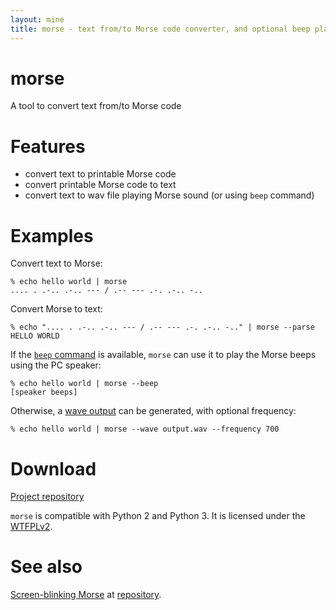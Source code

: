 ```yaml
---
layout: mine
title: morse - text from/to Morse code converter, and optional beep player
---
```


# morse

A tool to convert text from/to Morse code

# Features

* convert text to printable Morse code
* convert printable Morse code to text
* convert text to wav file playing Morse sound (or using `beep` command)

# Examples

Convert text to Morse:

```
% echo hello world | morse
.... . .-.. .-.. --- / .-- --- .-. .-.. -..
```

Convert Morse to text:

```
% echo ".... . .-.. .-.. --- / .-- --- .-. .-.. -.." | morse --parse
HELLO WORLD
```

If the [`beep` command](http://johnath.com/beep/) is available, ``morse`` can use it to play the Morse beeps using the PC speaker:

```
% echo hello world | morse --beep
[speaker beeps]
```

Otherwise, a [wave output](output.wav) can be generated, with optional frequency:

```
% echo hello world | morse --wave output.wav --frequency 700
```

# Download #

[Project repository](https://github.com/hydrargyrum/attic/tree/master/morse)

`morse` is compatible with Python 2 and Python 3.
It is licensed under the [WTFPLv2](../wtfpl).

# See also

[Screen-blinking Morse](blink.html) at [repository](https://github.com/hydrargyrum/attic/tree/master/morsehtml).

